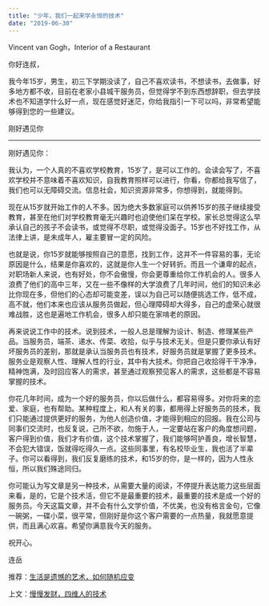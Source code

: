 ```yaml
---
title: "少年，我们一起来学永恒的技术"
date: "2019-06-30"
---
```


 Vincent van Gogh，Interior of a Restaurant

  

你好连叔，

我今年15岁，男生，初三下学期没读了，自己不喜欢读书，不想读书，去做事，好多地方都不收，目前在老家小县城干服务员，但觉得学不到东西想辞职，但去学技术也不知道学什么好一点，现在感觉好迷茫，你给我指引一下可以吗，非常希望能够得到您的一些建议。

刚好遇见你

  

* * *

刚好遇见你：

我认为，一个人真的不喜欢学校教育，15岁了，是可以工作的。会读会写了，不喜欢学校并不意味着不喜欢知识，自我教育照样可以进行，你看，你都给我写信了，我们也可以无障碍交流。信息社会，知识资源非常多，你想得到，就能得到。

现在从15岁就开始工作的人不多。因为绝大多数家庭可以供养15岁的孩子继续接受教育，甚至在他们对学校教育毫无兴趣时也迫使他们呆在学校。家长总觉得这么早承认自己的孩子不会读书，或觉得不尽职，或觉得没面子。15岁也不好找工作，从法律上讲，是未成年人，雇主要冒一定的风险。

也就是说，你15岁就能够按照自己的意愿，找到工作，这并不一件容易的事，无论原因是什么，结果是你喜欢的，这就是你人生一个好转折。而且一个谦卑的起点，对职场新人来说，也有好处，你不会傲慢，你会更尊重给你工作机会的人。很多人浪费了他们的高中三年，又在一些不像样的大学浪费了几年时间，他们的知识未必比你现在多，但他们的心态却可能变差，误以为自己可以随便挑选工作，低不成，高不就，他们本来也应该从服务员做起，但心理障碍却大得多，自己的虚荣心就很难战胜，这也是遍地工作机会，很多人却只能在家啃老的原因。

再来说说工作中的技术。说到技术，一般人总是理解为设计、制造、修理某些产品。当服务员，端茶、递水、传菜、收拾，似乎与技术无关。但是只要你承认有好坏服务员的差别，那就是承认当服务员也有技术，好服务员就是掌握了更多技术。服务业是观察人性、理解人性的行业，其中有大技术。你把自己收拾得干干净净，精神饱满，及时回应客人的需求，甚至通过观察预见客人的需求，这些都是不容易掌握的技术。

你花几年时间，成为一个好的服务员，你以后做什么，都容易得多。对你将来的恋爱、家庭，也有帮助。某种程度上，和人有关的事，都用得上好服务员的技术，我们只能通过提供更好的服务，为他人创造价值，才能得到相应的回报。我在公司与同事们交流时，也反复说，己所不欲，勿施于人，一定要站在客户的角度想问题，客户得到价值，我们才有价值，这个技术掌握了，我们能够呵护善良，增长智慧，不会犯大错误，饭就得吃得久一点。这些同事里，有名校毕业生，我也活了半辈子。你可以看得到，我们反复磨练的技术，和15岁的你，是一样的，因为人性永恒，所以我们殊途同归。

你可能认为写文章是另一种技术，从需要大量的阅读，不停提升表达能力这些层面来看，是的，它是个技术活，但它不是最重要的技术，最重要的技术是成一个好的服务员。今天这篇文章，并不会有什么文学价值，不优美，也没有格言金句，它像一碗粥，一碟小菜，很平常，但刚好是你这个客户需要的一点热量，我就愿意提供，而且满心欢喜。希望你满意我今天的服务。

祝开心。

连岳

  

推荐：[生活是遗憾的艺术，如何随机应变](http://mp.weixin.qq.com/s?__biz=MjM5NDU0Mjk2MQ==&mid=2651633934&idx=1&sn=91d12a223a2661e563853ddd51e7c28f&chksm=bd7e3d108a09b4069512862e4445eb972050a4f21593c2557fb1d884af09cdb5697bfe52b8af&scene=21#wechat_redirect)  

上文：[慢慢发财，四维人的技术](http://mp.weixin.qq.com/s?__biz=MjM5NDU0Mjk2MQ==&mid=2651634014&idx=1&sn=c7e2c8546b0e83cc7d749c653f66dcee&chksm=bd7e3d408a09b456d741ce5a7ce270b449340418ed95f45c92a53c0d704f01cf12e2c93cf34e&scene=21#wechat_redirect)
